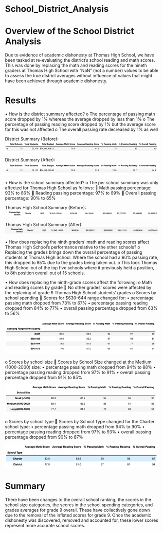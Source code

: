 # School_District_Analysis
# Overview of the School District Analysis 

Due to evidence of academic dishonesty at Thomas High School, we have been tasked at re-evaluating the district’s school reading and math scores. This was done by replacing the math and reading scores for the nineth graders at Thomas High School with “NaN” (not a number) values to be able to assess the true district averages without influence of values that might have been achieved through academic dishonesty. 

# Results 
•	How is the district summary affected?
o	The percentage of passing math score dropped by 1% whereas the average dropped by less than 1%
o	The percentage of passing reading score dropped by 1% but the average score for this was not affected 
o	The overall passing rate decreased by 1% as well 

District Summary (Before): 
![Pic1](https://github.com/msha789/School_District_Analysis/blob/03b7b180062ee4352ac1c3b5a81159e99c11a6ea/Screen%20Shot%202022-01-30%20at%205.00.41%20PM.png)

District Summary (After): 
![Pic2](https://github.com/msha789/School_District_Analysis/blob/03b7b180062ee4352ac1c3b5a81159e99c11a6ea/Screen%20Shot%202022-01-30%20at%205.00.50%20PM.png)

•	How is the school summary affected?
o	The per school summary was only affected for Thomas High School as follows:
	Math passing percentage: 93% to 66% 
	Reading passing percentage: 97% to 69% 
	Overall passing percentage: 90% to 65%

Thomas High School Summary (Before): 
![Pic3](https://github.com/msha789/School_District_Analysis/blob/03b7b180062ee4352ac1c3b5a81159e99c11a6ea/Screen%20Shot%202022-01-30%20at%205.16.44%20PM.png)

Thomas High School Summary (After): 
![Pic4](https://github.com/msha789/School_District_Analysis/blob/03b7b180062ee4352ac1c3b5a81159e99c11a6ea/Screen%20Shot%202022-01-30%20at%205.16.56%20PM.png)


•	How does replacing the ninth graders’ math and reading scores affect Thomas High School’s performance relative to the other schools?
o	Replacing the grades brings down the overall percentage of passing students at Thomas High School. Where the school had a 90% passing rate, this dropped to 65% due to the grades being taken out. 
o	This took Thomas High School out of the top five schools where it previously held a position, to 8th position overall out of 15 schools. 

•	How does replacing the ninth-grade scores affect the following:
o	Math and reading scores by grade
	No other grades’ scores were affected by the replacing of grade 9 Thomas High School students’ grades
o	Scores by school spending
	Scores for $630-644 range changed for:
•	percentage passing math dropped from 73% to 67% 
•	percentage passing reading dropped from 84% to 77% 
•	overall passing percentage dropped from 63% to 56%

![Pic](https://github.com/msha789/School_District_Analysis/blob/03b7b180062ee4352ac1c3b5a81159e99c11a6ea/Screen%20Shot%202022-01-30%20at%205.58.32%20PM.png)

o	Scores by school size
	Scores by School Size changed at the Medium (1000-2000) size: 
•	percentage passing math dropped from 94% to 88% 
•	percentage passing reading dropped from 97% to 91% 
•	overall passing percentage dropped from 91% to 85%

![Pic5](https://github.com/msha789/School_District_Analysis/blob/03b7b180062ee4352ac1c3b5a81159e99c11a6ea/Screen%20Shot%202022-01-30%20at%205.58.41%20PM.png)

o	Scores by school type
	Scores by School Type changed for the Charter school type: 
•	percentage passing math dropped from 94% to 90% 
•	percentage passing reading dropped from 97% to 93% 
•	overall passing percentage dropped from 90% to 87%

![Pic6](https://github.com/msha789/School_District_Analysis/blob/03b7b180062ee4352ac1c3b5a81159e99c11a6ea/Screen%20Shot%202022-01-30%20at%205.58.49%20PM.png)

# Summary 
There have been changes to the overall school ranking, the scores in the school size categories, the scores in the school spending categories, and grades averages for grade 9 overall. These have collectively gone down due to the removal of the inflated scores for grade 9. Once the academic dishonesty was discovered, removed and accounted for, these lower scores represent more accurate school scores. 
